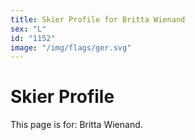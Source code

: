 ```yaml
---
title: Skier Profile for Britta Wienand
sex: "L"
id: "1152"
image: "/img/flags/ger.svg" 
---
```


# Skier Profile

This page is for: Britta Wienand.
    
